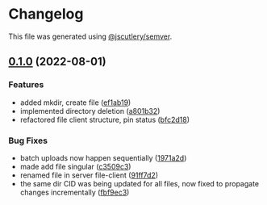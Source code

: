 # Changelog

This file was generated using [@jscutlery/semver](https://github.com/jscutlery/semver).

## [0.1.0](https://github.com/Crate-Network/crate/compare/@crate/files-client-0.0.1...@crate/files-client-0.1.0) (2022-08-01)


### Features

* added mkdir, create file ([ef1ab19](https://github.com/Crate-Network/crate/commit/ef1ab19a614b0bc1242376aa0a0d2124adc85322))
* implemented directory deletion ([a801b32](https://github.com/Crate-Network/crate/commit/a801b3203b285fb3db3f3b3dc12bccf67e034fba))
* refactored file client structure, pin status ([bfc2d18](https://github.com/Crate-Network/crate/commit/bfc2d18814bca2bf43bc7bef1013cac40ed744ce))


### Bug Fixes

* batch uploads now happen sequentially ([1971a2d](https://github.com/Crate-Network/crate/commit/1971a2d0e732aea0a329f777d77c2d597698c2d0))
* made add file singular ([c3509c3](https://github.com/Crate-Network/crate/commit/c3509c3d795f360cec5847ad16c30914ec759fbc))
* renamed file in server file-client ([91ff7d2](https://github.com/Crate-Network/crate/commit/91ff7d2f5ee52914bb0959fab4f219c51e7e3301))
* the same dir CID was being updated for all files, now fixed to propagate changes incrementally ([fbf9ec3](https://github.com/Crate-Network/crate/commit/fbf9ec36a65924c0c4d0eec72cda3c689706cf52))
